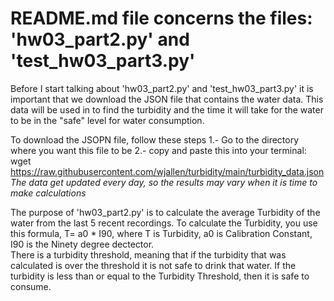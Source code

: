 # README.md file concerns the files: 'hw03_part2.py' and 'test_hw03_part3.py'

  Before I start talking about 'hw03_part2.py' and 'test_hw03_part3.py' it is important that we download the JSON
  file that contains the water data. This data will be used in to find the turbidity and the time it will take
  for the water to be in the "safe" level for water consumption.

  To download the JSOPN file, follow these steps
  1.- Go to the directory where you want this file to be
  2.- copy and paste this into your terminal: 
      wget https://raw.githubusercontent.com/wjallen/turbidity/main/turbidity_data.json
  *The data get updated every day, so the results may vary when it is time to make calculations*

  The purpose of 'hw03_part2.py' is to calculate the average Turbidity of the water from the last 5 recent 
  recordings. To calculate the Turbidity, you use this formula, T= a0 * I90, where T is Turbidity,
  a0 is Calibration Constant, I90 is the Ninety degree dectector.  
  There is a turbidity threshold, meaning that if the turbidity that was calculated is over the threshold it is
  not safe to drink that water. If the turbidity is less than or equal to the Turbidity Threshold, then it is 
  safe to consume. 